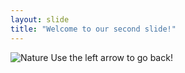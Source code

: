 ```yaml
---
layout: slide
title: "Welcome to our second slide!"
---
```

![Nature](https://th-thumbnailer.cdn-si-edu.com/vSnitgUqCQCRSx7mkHZtHZHry4U=/1072x720/filters:no_upscale()/https://tf-cmsv2-smithsonianmag-media.s3.amazonaws.com/filer/04/8e/048ed839-a581-48af-a0ae-fac6fec00948/gettyimages-168346757_web.jpg)
Use the left arrow to go back!
